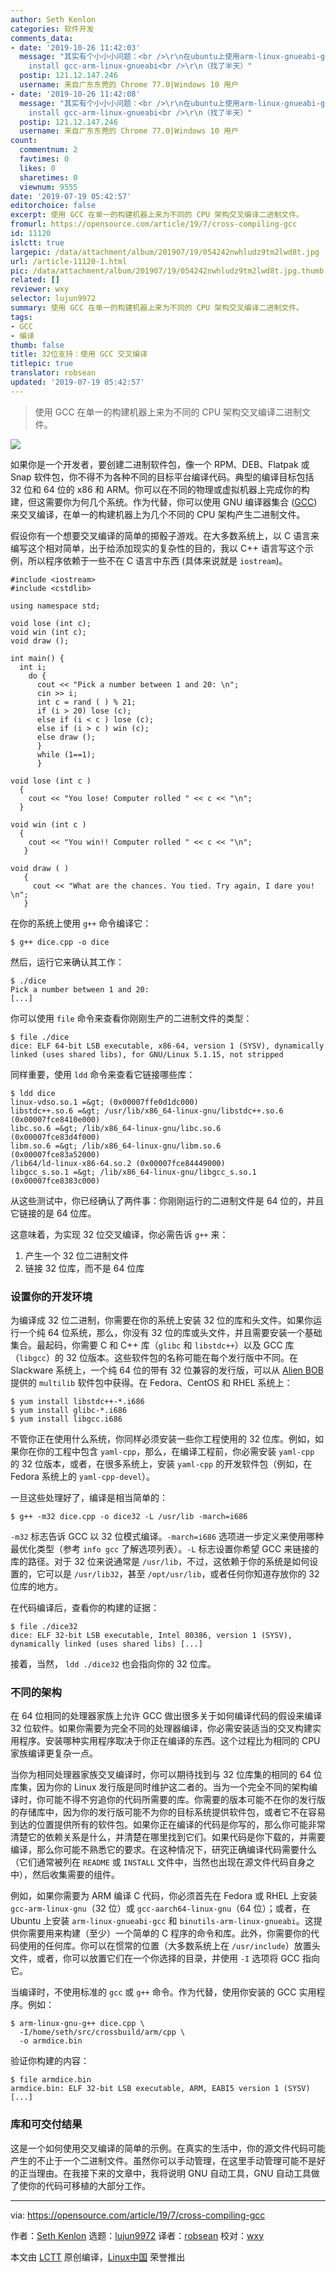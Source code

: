 ```yaml
---
author: Seth Kenlon
categories: 软件开发
comments_data:
- date: '2019-10-26 11:42:03'
  message: "其实有个小小小问题：<br />\r\n在ubuntu上使用arm-linux-gnueabi-gcc命令，所需要安装的软件包为apt-get
    install gcc-arm-linux-gnueabi<br />\r\n（找了半天）"
  postip: 121.12.147.246
  username: 来自广东东莞的 Chrome 77.0|Windows 10 用户
- date: '2019-10-26 11:42:08'
  message: "其实有个小小小问题：<br />\r\n在ubuntu上使用arm-linux-gnueabi-gcc命令，所需要安装的软件包为apt-get
    install gcc-arm-linux-gnueabi<br />\r\n（找了半天）"
  postip: 121.12.147.246
  username: 来自广东东莞的 Chrome 77.0|Windows 10 用户
count:
  commentnum: 2
  favtimes: 0
  likes: 0
  sharetimes: 0
  viewnum: 9555
date: '2019-07-19 05:42:57'
editorchoice: false
excerpt: 使用 GCC 在单一的构建机器上来为不同的 CPU 架构交叉编译二进制文件。
fromurl: https://opensource.com/article/19/7/cross-compiling-gcc
id: 11120
islctt: true
largepic: /data/attachment/album/201907/19/054242nwhludz9tm2lwd8t.jpg
url: /article-11120-1.html
pic: /data/attachment/album/201907/19/054242nwhludz9tm2lwd8t.jpg.thumb.jpg
related: []
reviewer: wxy
selector: lujun9972
summary: 使用 GCC 在单一的构建机器上来为不同的 CPU 架构交叉编译二进制文件。
tags:
- GCC
- 编译
thumb: false
title: 32位支持：使用 GCC 交叉编译
titlepic: true
translator: robsean
updated: '2019-07-19 05:42:57'
---
```



> 
> 使用 GCC 在单一的构建机器上来为不同的 CPU 架构交叉编译二进制文件。
> 
> 
> 


![](/data/attachment/album/201907/19/054242nwhludz9tm2lwd8t.jpg)


如果你是一个开发者，要创建二进制软件包，像一个 RPM、DEB、Flatpak 或 Snap 软件包，你不得不为各种不同的目标平台编译代码。典型的编译目标包括 32 位和 64 位的 x86 和 ARM。你可以在不同的物理或虚拟机器上完成你的构建，但这需要你为何几个系统。作为代替，你可以使用 GNU 编译器集合 ([GCC](https://gcc.gnu.org/)) 来交叉编译，在单一的构建机器上为几个不同的 CPU 架构产生二进制文件。


假设你有一个想要交叉编译的简单的掷骰子游戏。在大多数系统上，以 C 语言来编写这个相对简单，出于给添加现实的复杂性的目的，我以 C++ 语言写这个示例，所以程序依赖于一些不在 C 语言中东西 (具体来说就是 `iostream`)。



```
#include <iostream>
#include <cstdlib>

using namespace std;

void lose (int c); 
void win (int c); 
void draw (); 

int main() { 
  int i; 
    do { 
      cout << "Pick a number between 1 and 20: \n"; 
      cin >> i; 
      int c = rand ( ) % 21; 
      if (i > 20) lose (c); 
      else if (i < c ) lose (c); 
      else if (i > c ) win (c); 
      else draw (); 
      } 
      while (1==1); 
      }

void lose (int c ) 
  { 
    cout << "You lose! Computer rolled " << c << "\n"; 
  }

void win (int c ) 
  { 
    cout << "You win!! Computer rolled " << c << "\n"; 
   }

void draw ( ) 
   { 
     cout << "What are the chances. You tied. Try again, I dare you! \n";
   }
```

在你的系统上使用 `g++` 命令编译它：



```
$ g++ dice.cpp -o dice
```

然后，运行它来确认其工作：



```
$ ./dice
Pick a number between 1 and 20:
[...]
```

你可以使用 `file` 命令来查看你刚刚生产的二进制文件的类型：



```
$ file ./dice
dice: ELF 64-bit LSB executable, x86-64, version 1 (SYSV), dynamically
linked (uses shared libs), for GNU/Linux 5.1.15, not stripped
```

同样重要，使用 `ldd` 命令来查看它链接哪些库：



```
$ ldd dice
linux-vdso.so.1 =&gt; (0x00007ffe0d1dc000)
libstdc++.so.6 =&gt; /usr/lib/x86_64-linux-gnu/libstdc++.so.6
(0x00007fce8410e000)
libc.so.6 =&gt; /lib/x86_64-linux-gnu/libc.so.6
(0x00007fce83d4f000)
libm.so.6 =&gt; /lib/x86_64-linux-gnu/libm.so.6
(0x00007fce83a52000)
/lib64/ld-linux-x86-64.so.2 (0x00007fce84449000)
libgcc_s.so.1 =&gt; /lib/x86_64-linux-gnu/libgcc_s.so.1
(0x00007fce8383c000)
```

从这些测试中，你已经确认了两件事：你刚刚运行的二进制文件是 64 位的，并且它链接的是 64 位库。


这意味着，为实现 32 位交叉编译，你必需告诉 `g++` 来：


1. 产生一个 32 位二进制文件
2. 链接 32 位库，而不是 64 位库


### 设置你的开发环境


为编译成 32 位二进制，你需要在你的系统上安装 32 位的库和头文件。如果你运行一个纯 64 位系统，那么，你没有 32 位的库或头文件，并且需要安装一个基础集合。最起码，你需要 C 和 C++ 库（`glibc` 和 `libstdc++`）以及 GCC 库（`libgcc`）的 32 位版本。这些软件包的名称可能在每个发行版中不同。在 Slackware 系统上，一个纯 64 位的带有 32 位兼容的发行版，可以从 [Alien BOB](http://www.slackware.com/%7Ealien/multilib/) 提供的 `multilib` 软件包中获得。在 Fedora、CentOS 和 RHEL 系统上：



```
$ yum install libstdc++-*.i686
$ yum install glibc-*.i686
$ yum install libgcc.i686
```

不管你正在使用什么系统，你同样必须安装一些你工程使用的 32 位库。例如，如果你在你的工程中包含 `yaml-cpp`，那么，在编译工程前，你必需安装 `yaml-cpp` 的 32 位版本，或者，在很多系统上，安装 `yaml-cpp` 的开发软件包（例如，在 Fedora 系统上的 `yaml-cpp-devel`）。


一旦这些处理好了，编译是相当简单的：



```
$ g++ -m32 dice.cpp -o dice32 -L /usr/lib -march=i686
```

`-m32` 标志告诉 GCC 以 32 位模式编译。`-march=i686` 选项进一步定义来使用哪种最优化类型（参考 `info gcc` 了解选项列表）。`-L` 标志设置你希望 GCC 来链接的库的路径。对于 32 位来说通常是 `/usr/lib`，不过，这依赖于你的系统是如何设置的，它可以是 `/usr/lib32`，甚至 `/opt/usr/lib`，或者任何你知道存放你的 32 位库的地方。


在代码编译后，查看你的构建的证据：



```
$ file ./dice32
dice: ELF 32-bit LSB executable, Intel 80386, version 1 (SYSV),
dynamically linked (uses shared libs) [...]
```

接着，当然， `ldd ./dice32` 也会指向你的 32 位库。


### 不同的架构


在 64 位相同的处理器家族上允许 GCC 做出很多关于如何编译代码的假设来编译 32 位软件。如果你需要为完全不同的处理器编译，你必需安装适当的交叉构建实用程序。安装哪种实用程序取决于你正在编译的东西。这个过程比为相同的 CPU 家族编译更复杂一点。


当你为相同处理器家族交叉编译时，你可以期待找到与 32 位库集的相同的 64 位库集，因为你的 Linux 发行版是同时维护这二者的。当为一个完全不同的架构编译时，你可能不得不穷追你的代码所需要的库。你需要的版本可能不在你的发行版的存储库中，因为你的发行版可能不为你的目标系统提供软件包，或者它不在容易到达的位置提供所有的软件包。如果你正在编译的代码是你写的，那么你可能非常清楚它的依赖关系是什么，并清楚在哪里找到它们。如果代码是你下载的，并需要编译，那么你可能不熟悉它的要求。在这种情况下，研究正确编译代码需要什么（它们通常被列在 `README` 或 `INSTALL` 文件中，当然也出现在源文件代码自身之中），然后收集需要的组件。


例如，如果你需要为 ARM 编译 C 代码，你必须首先在 Fedora 或 RHEL 上安装 `gcc-arm-linux-gnu`（32 位）或 `gcc-aarch64-linux-gnu`（64 位）；或者，在 Ubuntu 上安装 `arm-linux-gnueabi-gcc` 和 `binutils-arm-linux-gnueabi`。这提供你需要用来构建（至少）一个简单的 C 程序的命令和库。此外，你需要你的代码使用的任何库。你可以在惯常的位置（大多数系统上在 `/usr/include`）放置头文件，或者，你可以放置它们在一个你选择的目录，并使用 `-I` 选项将 GCC 指向它。


当编译时，不使用标准的 `gcc` 或 `g++` 命令。作为代替，使用你安装的 GCC 实用程序。例如：



```
$ arm-linux-gnu-g++ dice.cpp \
  -I/home/seth/src/crossbuild/arm/cpp \
  -o armdice.bin
```

验证你构建的内容：



```
$ file armdice.bin
armdice.bin: ELF 32-bit LSB executable, ARM, EABI5 version 1 (SYSV) [...]
```

### 库和可交付结果


这是一个如何使用交叉编译的简单的示例。在真实的生活中，你的源文件代码可能产生的不止于一个二进制文件。虽然你可以手动管理，在这里手动管理可能不是好的正当理由。在我接下来的文章中，我将说明 GNU 自动工具，GNU 自动工具做了使你的代码可移植的大部分工作。




---


via: <https://opensource.com/article/19/7/cross-compiling-gcc>


作者：[Seth Kenlon](https://opensource.com/users/seth) 选题：[lujun9972](https://github.com/lujun9972) 译者：[robsean](https://github.com/robsean) 校对：[wxy](https://github.com/wxy)


本文由 [LCTT](https://github.com/LCTT/TranslateProject) 原创编译，[Linux中国](https://linux.cn/) 荣誉推出